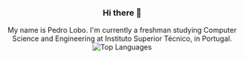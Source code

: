 <div align="center">

### Hi there 👋

My name is Pedro Lobo. I'm currently a freshman studying Computer Science and Engineering at Instituto Superior Técnico, in Portugal. \
![Top Languages](https://github-readme-stats.vercel.app/api/top-langs/?username=pedroclobo&layout=compact&theme=dark&langs_count=8)
